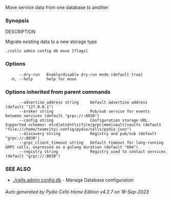 Move service data from one database to another

### Synopsis


DESCRIPTION

  Migrate existing data to a new storage type


```
./cells admin config db move [flags]
```

### Options

```
      --dry-run   Enable/disable dry-run mode (default true)
  -h, --help      help for move
```

### Options inherited from parent commands

```
      --advertise_address string     Default advertise address (default "127.0.0.1")
      --broker string                Pub/sub service for events between services (default "grpc://:8030")
      --config string                Configuration storage URL. Supported schemes: etcd|etcd+tls|file|grpc|mem|vault|vaults (default "file:///home/teamcity/.config/pydio/cells/pydio.json")
      --discovery string             Registry and pub/sub (default "grpc://:8030")
      --grpc_client_timeout string   Default timeout for long-running GRPC calls, expressed as a golang duration (default "60m")
      --registry string              Registry used to contact services (default "grpc://:8030")
```

### SEE ALSO

* [./cells admin config db](./cells-admin-config-db)	 - Manage Database configuration

###### Auto generated by Pydio Cells Home Edition v4.2.7 on 18-Sep-2023
